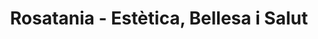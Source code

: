 ---
title: "Rosatania - Estètica, Bellesa i Salut"
url: /valls/rosatania-estetica-bellesa-i-salut/
shop: cosméticos
---